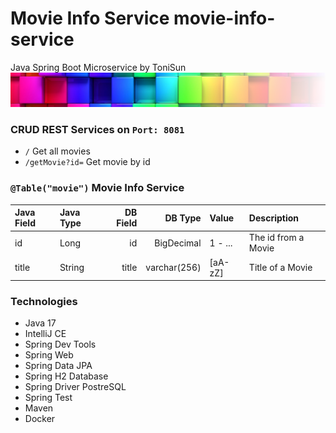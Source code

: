 # Movie Info Service movie-info-service
Java Spring Boot Microservice by ToniSun
![](src/main/resources/assets/colorful-wall_sm_tra.png)

### CRUD REST Services on ```Port: 8081```
* ```/``` Get all movies
* ```/getMovie?id=``` Get movie by id

### ```@Table("movie")``` Movie Info Service
| Java Field | Java Type | DB Field |      DB Type | Value   | Description         |
|:-----------|:----------|---------:|-------------:|:--------|:--------------------|
| id         | Long      |       id |   BigDecimal | 1 - ... | The id from a Movie |            
| title      | String    |    title | varchar(256) | [aA-zZ] | Title of a Movie    |

### Technologies
* Java 17
* IntelliJ CE
* Spring Dev Tools
* Spring Web
* Spring Data JPA
* Spring H2 Database
* Spring Driver PostreSQL
* Spring Test
* Maven
* Docker